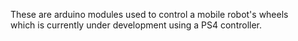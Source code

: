 These are arduino modules used to control a mobile robot's wheels\
which is currently under development using a PS4 controller.
